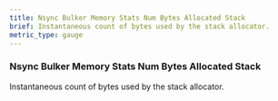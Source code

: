 ```yaml
---
title: Nsync Bulker Memory Stats Num Bytes Allocated Stack
brief: Instantaneous count of bytes used by the stack allocator.
metric_type: gauge
---
```


### Nsync Bulker Memory Stats Num Bytes Allocated Stack

Instantaneous count of bytes used by the stack allocator.